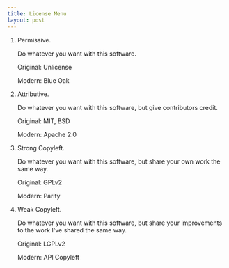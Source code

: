 ```yaml
---
title: License Menu
layout: post
---
```


1.  Permissive.

    Do whatever you want with this software.

    Original: Unlicense

    Modern: Blue Oak

2.  Attributive.

    Do whatever you want with this software, but give contributors credit.

    Original: MIT, BSD

    Modern: Apache 2.0

3.  Strong Copyleft.

    Do whatever you want with this software, but share your own work the same way.

    Original: GPLv2

    Modern: Parity

4.  Weak Copyleft.

    Do whatever you want with this software, but share your improvements to the work I've shared the same way.

    Original: LGPLv2

    Modern: API Copyleft
